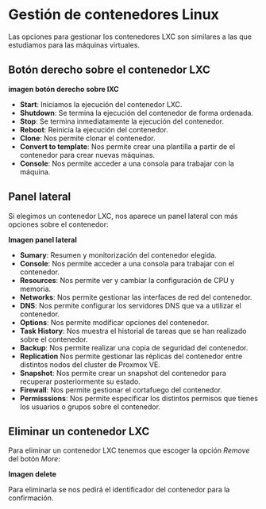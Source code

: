 # Gestión de contenedores Linux

Las opciones para gestionar los contenedores LXC son similares a las que estudiamos para las máquinas virtuales.

## Botón derecho sobre el contenedor LXC

**imagen botón derecho sobre lXC**

* **Start**: Iniciamos la ejecución del contenedor LXC.
* **Shutdown**: Se termina la ejecución del contenedor de forma
  ordenada.
* **Stop**: Se termina inmediatamente la ejecución del contenedor.
* **Reboot**: Reinicia la ejecución del contenedor.
* **Clone**: Nos permite clonar el contenedor.
* **Convert to template**: Nos permite crear una plantilla a partir de
  el contenedor para crear nuevas máquinas. 
* **Console**: Nos permite acceder a una consola para trabajar con la
  máquina.

## Panel lateral

Si elegimos un contenedor LXC, nos aparece un panel lateral con más opciones sobre el contenedor:

**Imagen panel lateral**

* **Sumary**: Resumen y monitorización del contenedor elegida.
* **Console**: Nos permite acceder a una consola para trabajar con el contenedor.
* **Resources**: Nos permite ver y cambiar la configuración de CPU y memoria.
* **Networks**: Nos permite gestionar las interfaces de red del contenedor.
* **DNS**: Nos permite configurar los servidores DNS que va a utilizar el contenedor.
* **Options**: Nos permite modificar opciones del contenedor.
* **Task History**: Nos muestra el historial de tareas que se han
  realizado sobre el contenedor.
* **Backup**: Nos permite realizar una copia de seguridad del contenedor.
* **Replication** Nos permite gestionar las réplicas del contenedor
  entre distintos nodos del cluster de Proxmox VE. 
* **Snapshot**: Nos permite crear un snapshot del contenedor para
  recuperar posteriormente su estado. 
* **Firewall**: Nos permite gestionar el cortafuego del contenedor.
* **Permisssions**: Nos permite especificar los distintos permisos que
  tienes los usuarios o grupos sobre el contenedor.

## Eliminar un contenedor LXC

Para eliminar un contenedor LXC tenemos que escoger la opción
*Remove* del botón *More*:

**Imagen delete**

Para eliminarla se nos pedirá el identificador del contenedor para la confirmación.